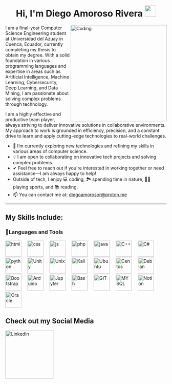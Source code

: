 <h1 align="center"><b>Hi, I'm Diego Amoroso Rivera</b> <img src="https://media.giphy.com/media/hvRJCLFzcasrR4ia7z/giphy.gif" width="35"></h1>

<img align="right" width=300px alt="Coding" src="https://i.pinimg.com/originals/18/c8/61/18c8610acd417bcabce5c4fbfa1829fd.gif" /> 

I am a final-year Computer Science Engineering student at Universidad del Azuay in Cuenca, Ecuador, currently completing my thesis to obtain my degree. With a solid foundation in various programming languages and expertise in areas such as Artificial Intelligence, Machine Learning, Cybersecurity, Deep Learning, and Data Mining, I am passionate about solving complex problems through technology. 

I am a highly effective and productive team player, always striving to deliver innovative solutions in collaborative environments. My approach to work is grounded in efficiency, precision, and a constant drive to learn and apply cutting-edge technologies to real-world challenges.

- 🚀 I’m currently exploring new technologies and refining my skills in various areas of computer science.
- 💡 I am open to collaborating on innovative tech projects and solving complex problems.
- ✔ Feel free to reach out if you're interested in working together or need assistance—I am always happy to help!
- Outside of tech, I enjoy 💻 coding, 🏞️ spending time in nature, 🏋️‍♂️ playing sports, and 📚 reading.
- 📫 You can contact me at: <a href="mailto:diegoamorosor@proton.me">diegoamorosor@proton.me</a>

---
## My Skills Include:
<h3>🧰Languages and Tools</h4>
<span>
  <img align"left" alt="html" width="50px" style="padding-right:15px" src="https://cdn.jsdelivr.net/gh/devicons/devicon@latest/icons/html5/html5-original.svg">
  <img align"left" alt="css" width="50px" style="padding-right:15px" src="https://cdn.jsdelivr.net/gh/devicons/devicon@latest/icons/css3/css3-original.svg">
  <img align"left" alt="js" width="50px" style="padding-right:15px" src="https://cdn.jsdelivr.net/gh/devicons/devicon@latest/icons/javascript/javascript-original.svg">
  <img align"left" alt="php" width="50px" style="padding-right:15px" src="https://cdn.jsdelivr.net/gh/devicons/devicon@latest/icons/php/php-original.svg">
  <img align"left" alt="java" width="50px" style="padding-right:15px" src="https://cdn.jsdelivr.net/gh/devicons/devicon@latest/icons/java/java-original.svg">
  <img align"left" alt="C++" width="50px" style="padding-right:15px" src="https://cdn.jsdelivr.net/gh/devicons/devicon@latest/icons/cplusplus/cplusplus-original.svg">
  <img align"left" alt="C#" width="50px" style="padding-right:15px" src="https://cdn.jsdelivr.net/gh/devicons/devicon@latest/icons/csharp/csharp-plain.svg">
  <img align"left" alt="python" width="50px" style="padding-right:15px" src="https://cdn.jsdelivr.net/gh/devicons/devicon@latest/icons/python/python-original.svg">
  <img align"left" alt="Unity" width="50px" style="padding-right:15px" src="https://cdn.jsdelivr.net/gh/devicons/devicon@latest/icons/unity/unity-original.svg">
  <img align"left" alt="Unix" width="50px" style="padding-right:15px" src="https://cdn.jsdelivr.net/gh/devicons/devicon@latest/icons/linux/linux-original.svg">
  <img align"left" alt="Kali" width="50px" style="padding-right:15px" src="https://img.icons8.com/?size=100&id=101665&format=png&color=000000">
   <img align"left" alt="Ubuntu" width="50px" style="padding-right:15px" src="https://cdn.jsdelivr.net/gh/devicons/devicon@latest/icons/ubuntu/ubuntu-original.svg">
  <img align"left" alt="Centos" width="50px" style="padding-right:15px" src="https://cdn.jsdelivr.net/gh/devicons/devicon@latest/icons/centos/centos-original.svg">
  <img align"left" alt="Debian" width="50px" style="padding-right:15px" src="https://cdn.jsdelivr.net/gh/devicons/devicon@latest/icons/debian/debian-original.svg">
  <img align"left" alt="Bootstrap" width="50px" style="padding-right:15px" src="https://cdn.jsdelivr.net/gh/devicons/devicon@latest/icons/bootstrap/bootstrap-original.svg">
  <img align"left" alt="Arduino" width="50px" style="padding-right:15px" src="https://cdn.jsdelivr.net/gh/devicons/devicon@latest/icons/arduino/arduino-original.svg">
  <img align"left" alt="Jupyter" width="50px" style="padding-right:15px" src="https://cdn.jsdelivr.net/gh/devicons/devicon@latest/icons/jupyter/jupyter-original.svg">
  <img align"left" alt="Bash" width="50px" style="padding-right:15px" src="https://cdn.jsdelivr.net/gh/devicons/devicon@latest/icons/bash/bash-original.svg">
  <img align"left" alt="GIT" width="50px" style="padding-right:15px" src="https://cdn.jsdelivr.net/gh/devicons/devicon@latest/icons/git/git-original.svg">
  <img align"left" alt="MYSQL" width="50px" style="padding-right:15px" src="https://cdn.jsdelivr.net/gh/devicons/devicon@latest/icons/mysql/mysql-original-wordmark.svg">
  <img align"left" alt="Notion" width="50px" style="padding-right:15px" src="https://cdn.jsdelivr.net/gh/devicons/devicon@latest/icons/notion/notion-original.svg">
  <img align"left" alt="Oracle" width="50px" style="padding-right:15px" src="https://cdn.jsdelivr.net/gh/devicons/devicon@latest/icons/oracle/oracle-original.svg">
</span>

## Check out my Social Media

<a href="#" target="_blank">
  <img width="150px" src="https://img.shields.io/badge/LinkedIn-%230077B5.svg?style=for-the-badge&logo=linkedin&logoColor=white" alt="LinkedIn">
</a>
